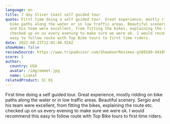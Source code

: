 ```yaml
---
language: en
title: 7 day Sliver Coast self guided tour
quote: First time doing a self guided tour. Great experience, mostly ridding on
  bike paths along the water or in low traffic areas. Beautiful scenery. Sergio
  and his team were excellent, from fitting the bikes, explaining the route etc.
  checked up on us every evening to make sure we were ok. I would recommend this
  easy to follow route with Top Bike tours to first time riders.
date: 2022-08-23T12:01:48.916Z
showHome: false
reviewSource: https://www.tripadvisor.com/ShowUserReviews-g189180-d4105907-r860785519-Top_Bike_Tours_Portugal-Porto_Porto_District_Northern_Portugal.html
score: 5
author:
  country: USA
  avatar: /img/emmet.jpg
  name: Liakat
relatedProduct: SC 01
---
```

First time doing a self guided tour. Great experience, mostly ridding on bike paths along the water or in low traffic areas. Beautiful scenery. Sergio and his team were excellent, from fitting the bikes, explaining the route etc. checked up on us every evening to make sure we were ok. I would recommend this easy to follow route with Top Bike tours to first time riders.